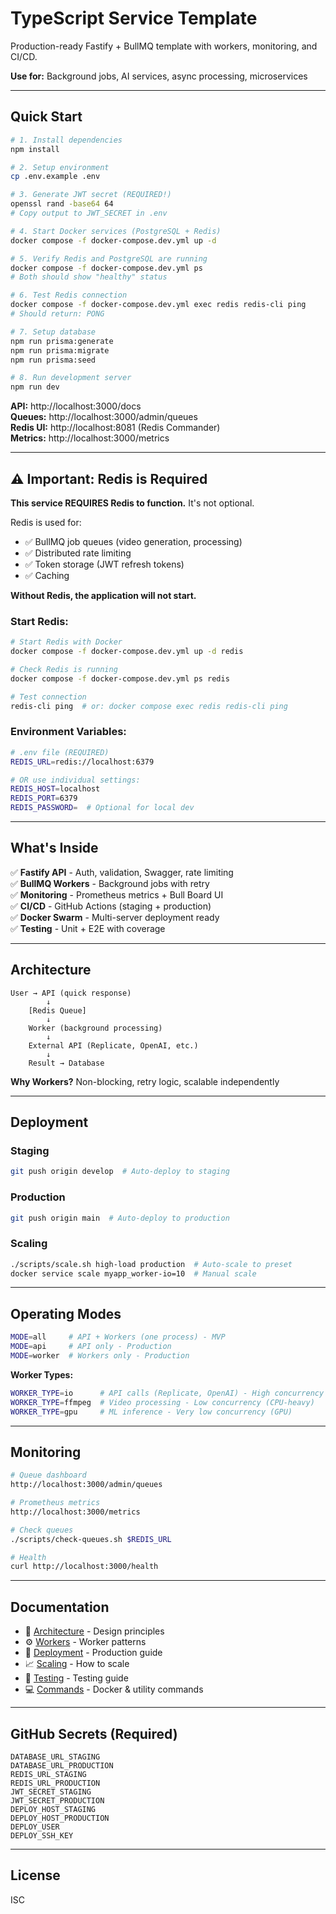 # TypeScript Service Template

Production-ready Fastify + BullMQ template with workers, monitoring, and CI/CD.

**Use for:** Background jobs, AI services, async processing, microservices

---

## Quick Start

```bash
# 1. Install dependencies
npm install

# 2. Setup environment
cp .env.example .env

# 3. Generate JWT secret (REQUIRED!)
openssl rand -base64 64
# Copy output to JWT_SECRET in .env

# 4. Start Docker services (PostgreSQL + Redis)
docker compose -f docker-compose.dev.yml up -d

# 5. Verify Redis and PostgreSQL are running
docker compose -f docker-compose.dev.yml ps
# Both should show "healthy" status

# 6. Test Redis connection
docker compose -f docker-compose.dev.yml exec redis redis-cli ping
# Should return: PONG

# 7. Setup database
npm run prisma:generate
npm run prisma:migrate
npm run prisma:seed

# 8. Run development server
npm run dev
```

**API:** http://localhost:3000/docs  
**Queues:** http://localhost:3000/admin/queues  
**Redis UI:** http://localhost:8081 (Redis Commander)  
**Metrics:** http://localhost:3000/metrics

---

## ⚠️ Important: Redis is Required

**This service REQUIRES Redis to function.** It's not optional.

Redis is used for:
- ✅ BullMQ job queues (video generation, processing)
- ✅ Distributed rate limiting
- ✅ Token storage (JWT refresh tokens)
- ✅ Caching

**Without Redis, the application will not start.**

### Start Redis:
```bash
# Start Redis with Docker
docker compose -f docker-compose.dev.yml up -d redis

# Check Redis is running
docker compose -f docker-compose.dev.yml ps redis

# Test connection
redis-cli ping  # or: docker compose exec redis redis-cli ping
```

### Environment Variables:
```bash
# .env file (REQUIRED)
REDIS_URL=redis://localhost:6379

# OR use individual settings:
REDIS_HOST=localhost
REDIS_PORT=6379
REDIS_PASSWORD=  # Optional for local dev
```

---

## What's Inside

✅ **Fastify API** - Auth, validation, Swagger, rate limiting  
✅ **BullMQ Workers** - Background jobs with retry  
✅ **Monitoring** - Prometheus metrics + Bull Board UI  
✅ **CI/CD** - GitHub Actions (staging + production)  
✅ **Docker Swarm** - Multi-server deployment ready  
✅ **Testing** - Unit + E2E with coverage

---

## Architecture

```
User → API (quick response)
        ↓
    [Redis Queue]
        ↓
    Worker (background processing)
        ↓
    External API (Replicate, OpenAI, etc.)
        ↓
    Result → Database
```

**Why Workers?** Non-blocking, retry logic, scalable independently

---

## Deployment

### Staging
```bash
git push origin develop  # Auto-deploy to staging
```

### Production
```bash
git push origin main  # Auto-deploy to production
```

### Scaling
```bash
./scripts/scale.sh high-load production  # Auto-scale to preset
docker service scale myapp_worker-io=10  # Manual scale
```

---

## Operating Modes

```bash
MODE=all     # API + Workers (one process) - MVP
MODE=api     # API only - Production
MODE=worker  # Workers only - Production
```

**Worker Types:**
```bash
WORKER_TYPE=io      # API calls (Replicate, OpenAI) - High concurrency
WORKER_TYPE=ffmpeg  # Video processing - Low concurrency (CPU-heavy)
WORKER_TYPE=gpu     # ML inference - Very low concurrency (GPU)
```

---

## Monitoring

```bash
# Queue dashboard
http://localhost:3000/admin/queues

# Prometheus metrics
http://localhost:3000/metrics

# Check queues
./scripts/check-queues.sh $REDIS_URL

# Health
curl http://localhost:3000/health
```

---

## Documentation

- 📖 [Architecture](./docs/ARCHITECTURE_PRINCIPLES.md) - Design principles
- ⚙️ [Workers](./docs/WORKER_PATTERNS.md) - Worker patterns
- 🚀 [Deployment](./docs/DEPLOYMENT.md) - Production guide
- 📈 [Scaling](./docs/SCALING_GUIDE.md) - How to scale
- 🧪 [Testing](./docs/TESTING.md) - Testing guide
- 💻 [Commands](./docs/COMMANDS.md) - Docker & utility commands

---

## GitHub Secrets (Required)

```
DATABASE_URL_STAGING
DATABASE_URL_PRODUCTION
REDIS_URL_STAGING
REDIS_URL_PRODUCTION
JWT_SECRET_STAGING
JWT_SECRET_PRODUCTION
DEPLOY_HOST_STAGING
DEPLOY_HOST_PRODUCTION
DEPLOY_USER
DEPLOY_SSH_KEY
```

---

## License

ISC

